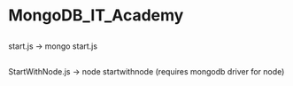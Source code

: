 # MongoDB_IT_Academy

##
start.js -> mongo start.js

##

StartWithNode.js -> node startwithnode (requires mongodb driver for node)
